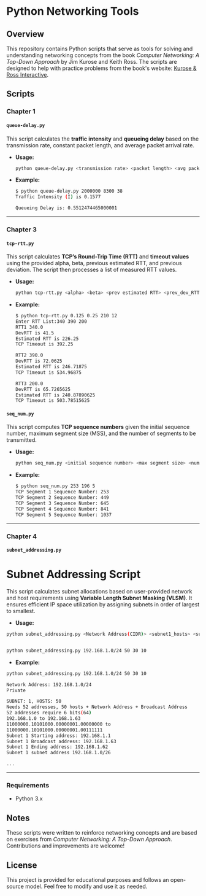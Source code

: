 # Python Networking Tools

## Overview
This repository contains Python scripts that serve as tools for solving and understanding networking concepts from the book *Computer Networking: A Top-Down Approach* by Jim Kurose and Keith Ross. The scripts are designed to help with practice problems from the book's website: [Kurose & Ross Interactive](https://gaia.cs.umass.edu/kurose_ross/interactive/).

## Scripts

### Chapter 1
#### `queue-delay.py`
This script calculates the **traffic intensity** and **queueing delay** based on the transmission rate, constant packet length, and average packet arrival rate.

- **Usage:**
  ```sh
  python queue-delay.py <transmission rate> <packet length> <avg packet arrival rate>
  ```
- **Example:**
  ```sh
  $ python queue-delay.py 2000000 8300 38
  Traffic Intensity (I) is 0.1577
  
  Queueing Delay is: 0.5512474465000001
  ```

---

### Chapter 3
#### `tcp-rtt.py`
This script calculates **TCP’s Round-Trip Time (RTT)** and **timeout values** using the provided alpha, beta, previous estimated RTT, and previous deviation. The script then processes a list of measured RTT values.

- **Usage:**
  ```sh
  python tcp-rtt.py <alpha> <beta> <prev estimated RTT> <prev_dev_RTT>
  ```
- **Example:**
  ```sh
  $ python tcp-rtt.py 0.125 0.25 210 12
  Enter RTT List:340 390 200
  RTT1 340.0
  DevRTT is 41.5
  Estimated RTT is 226.25
  TCP Timeout is 392.25
  
  RTT2 390.0
  DevRTT is 72.0625
  Estimated RTT is 246.71875
  TCP Timeout is 534.96875
  
  RTT3 200.0
  DevRTT is 65.7265625
  Estimated RTT is 240.87890625
  TCP Timeout is 503.78515625
  ```

#### `seq_num.py`
This script computes **TCP sequence numbers** given the initial sequence number, maximum segment size (MSS), and the number of segments to be transmitted.

- **Usage:**
  ```sh
  python seq_num.py <initial sequence number> <max segment size> <num segments>
  ```
- **Example:**
  ```sh
  $ python seq_num.py 253 196 5
  TCP Segment 1 Sequence Number: 253
  TCP Segment 2 Sequence Number: 449
  TCP Segment 3 Sequence Number: 645
  TCP Segment 4 Sequence Number: 841
  TCP Segment 5 Sequence Number: 1037
  ```
---

### Chapter 4
#### `subnet_addressing.py`

# Subnet Addressing Script

This script calculates subnet allocations based on user-provided network and host requirements using **Variable Length Subnet Masking (VLSM)**. It ensures efficient IP space utilization by assigning subnets in order of largest to smallest.

- **Usage:**

```sh
python subnet_addressing.py <Network Address(CIDR)> <subnet1_hosts> <subnet2_hosts> ...


python subnet_addressing.py 192.168.1.0/24 50 30 10

  ```
- **Example:**
```sh
python subnet_addressing.py 192.168.1.0/24 50 30 10

Network Address: 192.168.1.0/24
Private

SUBNET: 1, HOSTS: 50
Needs 52 addresses, 50 hosts + Network Address + Broadcast Address
52 addresses require 6 bits(64)
192.168.1.0 to 192.168.1.63
11000000.10101000.00000001.00000000 to
11000000.10101000.00000001.00111111
Subnet 1 Starting address: 192.168.1.1
Subnet 1 Broadcast address: 192.168.1.63
Subnet 1 Ending address: 192.168.1.62
Subnet 1 subnet address 192.168.1.0/26

...
  ```



---

### Requirements
- Python 3.x

## Notes
These scripts were written to reinforce networking concepts and are based on exercises from *Computer Networking: A Top-Down Approach*. Contributions and improvements are welcome!

## License
This project is provided for educational purposes and follows an open-source model. Feel free to modify and use it as needed.

